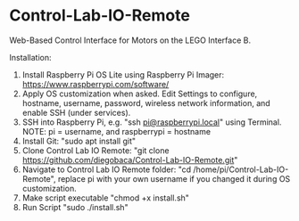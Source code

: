 # Control-Lab-IO-Remote
Web-Based Control Interface for Motors on the LEGO Interface B.

Installation:

1. Install Raspberry Pi OS Lite using Raspberry Pi Imager:  https://www.raspberrypi.com/software/
2. Apply OS customization when asked. Edit Settings to configure, hostname, username, password, wireless network information, and enable SSH (under services).
3. SSH into Raspberry Pi, e.g. "ssh pi@raspberrypi.local" using Terminal.
NOTE: pi = username, and raspberrypi = hostname
4. Install Git: "sudo apt install git"
5. Clone Control Lab IO Remote: "git clone https://github.com/diegobaca/Control-Lab-IO-Remote.git"
6. Navigate to Control Lab IO Remote folder: "cd /home/pi/Control-Lab-IO-Remote", replace pi with your own username if you changed it during OS customization.
7. Make script executable "chmod +x install.sh"
8. Run Script "sudo ./install.sh"